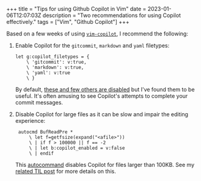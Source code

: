 +++
title = "Tips for using Github Copilot in Vim"
date = 2023-01-06T12:07:03Z
description = "Two recommendations for using Copilot effectively."
tags = ["Vim", "Github Copilot"]
+++

<!-- INTRODUCTION -->

Based on a few weeks of using [`vim-copilot`][vim_copilot], I recommend the
following:

<!-- CONTENT -->

1. Enable Copilot for the `gitcommit`, `markdown` and `yaml` filetypes:

   ```viml
   let g:copilot_filetypes = {
       \ 'gitcommit': v:true,
       \ 'markdown': v:true,
       \ 'yaml': v:true
       \ }
   ```

   By default, [these and few others are disabled][copilot_disabled_filetypes]
   but I've found them to be useful. It's often amusing to see Copilot's
   attempts to complete your commit messages.

2. Disable Copilot for large files as it can be slow and impair the editing
   experience:

   ```viml
    autocmd BufReadPre *
        \ let f=getfsize(expand("<afile>"))
        \ | if f > 100000 || f == -2
        \ | let b:copilot_enabled = v:false
        \ | endif
   ```

   This [autocommand][autocmd] disables Copilot for files larger than 100KB. See
   my [related TIL post][til_disable] for more details on this.

[vim_copilot]: https://github.com/github/copilot.vim
[til_disable]:
  https://til.codeinthehole.com/posts/how-to-automatically-disable-github-copilot-in-vim-when-editing-large-files/
[copilot_disabled_filetypes]:
  https://github.com/github/copilot.vim/blob/324ec9eb69e20971b58340d0096c3caac7bc2089/autoload/copilot.vim#L123-L132
[autocmd]: https://learnvimscriptthehardway.stevelosh.com/chapters/12.html
